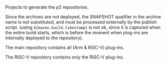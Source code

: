 Projects to generate the p2 repositories.

Since the archives are not deployed, the SNAPSHOT qualifier in the 
archive name is not substituted,
and must be processed externally by the publish script. (using 
`${maven.build.timestamp}` is not ok, since it is captured when
the entire build starts, which is before the moment when plug-ins
are internally deployed to the repository).

The main repository contains all (Arm & RISC-V) plug-ins.

The RISC-V repository contains only the RISC-V plug-ins.
